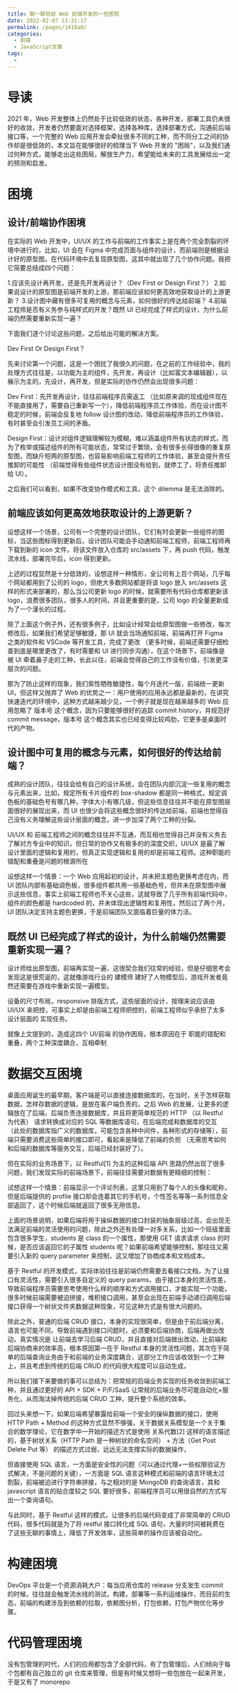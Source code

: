```yaml
---
title: 聊一聊目前 Web 前端开发的一些困局
date: 2022-02-07 13:31:17
permalink: /pages/1418a0/
categories:
  - 前端
  - JavaScript文章
tags:
  - 
---
```


# 导读

2021 年，Web 开发整体上仍然处于比较低效的状态，各种开发，部署工具仍未很好的收敛，开发者仍然要面对选择框架，选择各种库，选择部署方式，沟通前后端接口等，一个完整的 Web 应用开发会牵扯很多不同的工种，而不同分工之间的协作却是很低效的，本文旨在能够很好的梳理当下 Web 开发的 "困局"，以及我们通过何种方式，能够走出这些困局，解放生产力，希望能给未来的工具发展给出一定的预测和启发。

# 困境

## 设计/前端协作困境

在实际的 Web 开发中，UI/UX 的工作与前端的工作事实上是在两个完全割裂的环境中进行的，比如，UI 会在 Figma 中完成页面与组件的设计，而前端则是根据设计好的原型图，在代码环境中去复现原型图，这其中就出现了几个协作问题。我把它简要总结成四个问题：

1.应该先设计再开发，还是先开发再设计？（Dev First or Design First？）
2.如果说设计的原型图是前端开发的上游，那前端应该如何更高效地获取设计的上游更新？
3.设计图中藏有很多可复用的概念与元素，如何很好的传达给前端？
4.前端工程师是否有义务参与纯样式的开发？既然 UI 已经完成了样式的设计，为什么前端仍然需要重新实现一遍？

下面我们逐个讨论这些问题，之后给出可能的解决方案。

Dev First Or Design First？

先来讨论第一个问题，这是一个困扰了我很久的问题，在之前的工作经验中，我的处理方式往往是，以功能为主的组件，先开发，再设计（比如富文本编辑器），以展示为主的，先设计，再开发，但是实际的协作仍然会出现很多问题：

Dev First：先开发再设计，往往前端程序员需返工 （比如原来调的现成组件现在不能直接用了，需要自己重新写一个），降低前端程序员工作体验，而在设计图不稳定的时候，前端会反复地 follow 设计图的改动，降低前端程序员的工作体验，有时甚至会引发员工间的矛盾。

Design First：设计对组件逻辑理解较为模糊，难以涵盖组件所有状态的样式，而为了枚举或描述组件的所有可能状态，常常过于繁琐，会有很多长得很像的重复原型图，而缺斤短两的原型图，也容易影响前端工程师的工作体验，甚至会提升责任推卸的可能性 （前端觉得有些组件状态设计图没有给到，就停工了，将责任推卸给 UI）。

之后我们可以看到，如果不改变协作模式和工具，这个 dilemma 是无法消除的。

## 前端应该如何更高效地获取设计的上游更新？

设想这样一个场景，公司有一个完整的设计团队，它们有时会更新一些组件的图标，当这些图标得到更新后，设计团队可能会手动通知前端工程师，前端工程师再下载到新的 icon 文件，将该文件放入仓库的 src/assets 下，再 push 代码，触发流水线，部署完毕后，icon 得到更新。

上述的过程显然是十分低效的，设想这样一种情形，全公司有上百个网站，几乎每个网站都用到了公司的 logo，但绝大多数网站都是将该 logo 放入 src/assets 这样的形式来部署的，那么当公司更新 logo 的时候，就需要所有代码仓库都更新该 logo，浪费很多团队，很多人的时间，并且更重要的是，公司 logo 的全量更新成为了一个漫长的过程。

除了上面这个例子外，还有很多例子，比如设计经常会给原型图做一些修改，每次修改后，如果我们希望足够敏捷，那 UI 就会当场通知前端，前端再打开 Figma 之类的软件和 VSCode 等开发工具，完成了更改 （更多时候，前端还需要仔细检查到底是哪里更改了，有时需要和 UI 进行同步沟通），在这个场景下，前端像是被 UI 牵着鼻子走的工种，长此以往，前端会觉得自己的工作没有价值，引发更深层次的问题。

那为了防止这样的现象，我们索性牺牲敏捷性，每个月迭代一版，前端统一更新 UI，但这样又抛弃了 Web 的优势之一：用户使用的应用永远都是最新的，在讲究快速迭代的环境中，这种方式越来越少见，一个例子就是现在越来越多的 Web 应用忽略了 版本号 这个概念，因为只要能够很好的追踪 commit history，并规范好 commit message，版本号 这个概念其实也已经变得比较鸡肋，它更多是桌面时代的产物。

## 设计图中可复用的概念与元素，如何很好的传达给前端？

成熟的设计团队，往往会给有自己的设计系统，会在团队内部沉淀一些复用的概念与元素出来，比如，规定所有卡片组件的 box-shadow 都是同一种格式，规定调色板的基础色号有哪几种，字体大小有哪几级，但这些信息往往并不能在原型图层面很好的展现出来，而 UI 也很少会将这些概念很好的传达给前端，前端也觉得自己没有义务理解这些设计层面的概念，进一步加深了两个工种的分裂。

UI/UX 和 前端工程师之间的概念往往并不互通，而互相也觉得自己并没有义务去了解对方专业中的知识，但日常的协作又有极多的的深度交织，UI/UX 是最了解设计里面的逻辑和复用的，但真正实现逻辑和复用的却是前端工程师。这种职能的错配和重叠是问题的根源所在

设想这样一个情景：一个 Web 应用起初的设计，并未把主题色更换考虑在内，而 UI 团队内部有基础调色板，很多组件都共用一些基础色号，但并未在原型图中展示这些信息，事实上前端工程师也不关心这些，这就导致了几乎所有前端代码中，组件的颜色都是 hardcoded 的，并未体现出逻辑性和复用性，然后过了两个月，UI 团队决定支持主题色更换，于是前端团队又面临着巨量的体力活。

## 既然 UI 已经完成了样式的设计，为什么前端仍然需要重新实现一遍？

设计师给出原型图，前端再实现一遍，这很契合我们往常的经验，但是仔细思考会发现这是很荒诞的，这就像游戏行业的 建模师 建好了人物模型后，游戏开发者竟然还需要在游戏中重新实现一遍模型。

设备的尺寸布局，responsive 排版方式，这些层面的设计，按理来说应该由 UI/UX 来把控，可事实上却是由前端工程师把控的，前端工程师似乎承担了太多设计层面的 实现任务。

就像上文提到的，造成这四个 UI/前端 的协作困局，根本原因在于 职能的错配和重叠，两个工种深度耦合，互相牵制

# 数据交互困境

桌面应用诞生的最早期，客户端是可以直接连接数据库的，在当时，关于怎样获取数据，怎样存数据的逻辑，是放在客户端负责的，之后 Web 的发展，让更多的逻辑放在了后端，后端负责连接数据库，并且将更简单规范的 HTTP （以 Restful 为代表） 请求转换成对应的 SQL 等数据库语句，在后端完成和数据库的交互 （此处的数据库指广义的数据库，可能包含各种中间件，各种形式的存储等），前端只需要消费这些简单的接口即可，看起来是降低了前端的负担 （无需思考如何和后端的数据库等服务交互，后端已经封装好了）。

但在实际的业务场景下，以 Restful[1] 为主的这种后端 API 思路仍然出现了很多问题，我们发现实际的前端场景下，前端往往需要对数据有更精细的控制：

试想这样一个情景：前端显示一个评论列表，这里只用到了每个人的头像和昵称，但是后端提供的 profile 接口却会连着其它的手机号，个性签名等等一系列信息全部返回了，这个时候后端就返回了很多无用信息。

上面的场景说明，如果后端将用于操纵数据的接口封装的抽象层级过高，会出现无法满足前端的灵活使用的问题，除此之外还有处理一对多关系，比如一个班级里面包含很多学生，students 是 class 的一个属性，那使用 GET 请求请求 class 的时候，是否应该返回它的子属性 students 呢？如果前端希望能够控制，那往往又需要引入新的 query parameter 来控制，这又增加了协商成本和文档成本。

基于 Restful 的开发模式，实际体验往往是前端仍然需要去看接口文档，为了让接口有灵活性，需要引入很多自定义的 query params，由于接口本身的灵活性差，导致前端程序员需要思考使用什么样的顺序和方式调用接口，才能实现一个功能，很多时候前端需要被迫拼接，堆积接口调用，甚至会出现在前端手动递归调用后端接口获得一个树状文件夹数据这种现象，可见这种方式是有很大问题的。

除此之外，普通的后端 CRUD 接口，本身的实现很简单，但是由于前后端分离，语言也可能不同，导致前端遇到接口问题时，必须要和后端协商，后端再做出改动，真实情况是 让前端去学习后端 CRUD，并且直接对后端做出改动，比前端和后端协商来的效率高，根本原因第一在于 Restful 本身的灵活性问题，其次在于简单的后端查询业务由于和前端的业务深度耦合，这部分工作应该收敛到一个工种上，并且考虑到传统的后端 CRUD 的代码很大程度可以自动生成，

所以我们接下来要做的事可以总结为：把常规的后端业务实现的任务收敛到前端工种，并且通过更好的 API + SDK + P/F/SaaS 让常规的后端业务尽可能自动化+服务化，从而淘汰掉传统的后端 CRUD 工种，提升整个系统的效率。

回过头来想一下，如果后端希望暴露给前端一个安全的操纵数据的接口，使用 HTTP Path + Method 的这种方式显然不够强，关于数据关系模型是一个关于集合的数学理论，它在数学中一开始的描述方式是使用 关系代数[2] 这样的语言描述的，基于树状关系（HTTP Path 是一种树状的命名空间） + 方法（Get Post Delete Put 等） 的描述方式过弱，远远无法支撑实际的数据操作，

但直接使用 SQL 语言，一方面是安全性的问题（可以通过代理+一些权限验证方式解决，不是问题的关键），一方面是 SQL 语言这种模式和前端的语言环境太过割裂，前端被迫进行字符串拼接，与之相对的是 MongoDB 的查询语言，其和 javascript 语言的贴合度较之 SQL 要好很多，前端程序员可以用很自然的方式写出一个查询语句。

与此同时，基于 Restful 这样的模式，让很多的后端代码变成了非常简单的 CRUD 代码，很多代码就是为了将 restful 接口转化成 SQL 语句，大量的时间被耗费在了这些无聊的事情上，降低了开发效率，这些简单的操作应该被自动化。


# 构建困境

DevOps 平台是一个资源消耗大户：每当应用仓库的 release 分支发生 commit 的时候，往往就会触发流水线的测试，构建，部署等一系列运维操作，而目前的生态，前端的构建涉及到依赖的拉取，依赖图分析，打包依赖，打包产物优化等步骤。

# 代码管理困境

没有包管理的时代，人们的应用都包含了全部代码，有了包管理后，人们倾向于每个包都有自己独立的 git 仓库来管理，但是有时候又想将一些包放在一起来开发，于是又有了 monorepo